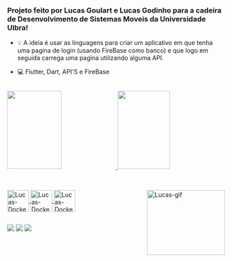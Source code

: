 ### Projeto feito por Lucas Goulart e Lucas Godinho para a cadeira de Desenvolvimento de Sistemas Moveis da Universidade Ulbra!

- 💡 A ideia é usar as linguagens para criar um aplicativo em que tenha uma pagina de login (usando FireBase como banco) e que logo em seguida carrega uma pagina utilizando alguma API.
- 💻 Flutter, Dart, API'S e FireBase

  ##
<div>
  <a href="https://github.com/LucasGoulart2205/ProjetoAndroidStudio">
  <img width="50%" height="180em" src="https://github-readme-stats.vercel.app/api?username=LucasGoulart2205&show_icons=true&theme=tokyonight"/>
  <img width="49%" height="180em" src="https://github-readme-stats.vercel.app/api/top-langs/?username=LucasGoulart2205&layout=compact&langs_count=16&theme=tokyonight"/>
</div>

  ##
<div style="display: inline_block"><br>
  <img align="center" alt="Lucas-Docker" height="50" width="50" src="https://cdn.jsdelivr.net/gh/devicons/devicon@latest/icons/flutter/flutter-original.svg">
  <img align="center" alt="Lucas-Docker" height="50" width="50" src="https://cdn.jsdelivr.net/gh/devicons/devicon@latest/icons/dart/dart-original.svg">
  <img align="center" alt="Lucas-Docker" height="50" width="50" src="https://cdn.jsdelivr.net/gh/devicons/devicon@latest/icons/firebase/firebase-original.svg">
  <img align="right" alt="Lucas-gif" height="150" width="180" src="https://res.cloudinary.com/jerrick/image/upload/v1548358184/i8uj1f1dquu5dc6rzkgs.gif">
  
</div>

 ##
 <div>
  <a href="https://www.instagram.com/ghoulartzzz/" target="_blank"><img src="https://img.shields.io/badge/-Instagram-%23E4405F?style=for-the-badge&logo=instagram&logoColor=white" target="_blank"></a>
  <a href = "mailto:lucasgoulart.oficial777@gmail.com"><img src="https://img.shields.io/badge/Gmail-D14836?style=for-the-badge&logo=gmail&logoColor=white" target="_blank"></a>
  <a href="https://www.linkedin.com/in/lucas-goulart-297317249/" target="_blank"><img src="https://img.shields.io/badge/-LinkedIn-%230077B5?style=for-the-badge&logo=linkedin&logoColor=white" target="_blank"> </a>   
</div>
